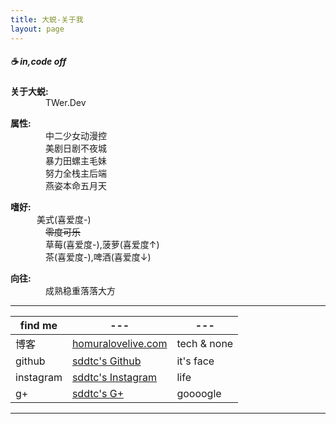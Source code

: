 ```yaml
---
title: 大蜕-关于我
layout: page
---
```


##### ☕️ in,code off

**关于大蜕:**  
&emsp;&emsp;&emsp;&emsp;TWer.Dev   

**属性:**  
&emsp;&emsp;&emsp;&emsp;中二少女动漫控  
&emsp;&emsp;&emsp;&emsp;美剧日剧不夜城  
&emsp;&emsp;&emsp;&emsp;暴力田螺主毛妹  
&emsp;&emsp;&emsp;&emsp;努力全栈主后端  
&emsp;&emsp;&emsp;&emsp;燕姿本命五月天  

**嗜好:**  
&emsp;&emsp;&emsp;美式(喜爱度-)  
&emsp;&emsp;&emsp;&emsp;<del>零度可乐</del>  
&emsp;&emsp;&emsp;&emsp;草莓(喜爱度-),菠萝(喜爱度↑)  
&emsp;&emsp;&emsp;&emsp;茶(喜爱度-),啤酒(喜爱度↓)  

**向往:**  
&emsp;&emsp;&emsp;&emsp;成熟稳重落落大方    
    

* * *

find me  | --- | ---
------------- | ------------- | ------------- 
博客  | [homuralovelive.com](http://homuralovelive.com) | tech & none
github | [sddtc's Github](http://github.com/sddtc) | it's face
instagram | [sddtc's Instagram](https://www.instagram.com/sddtc_ch) | life
g+ | [sddtc's G+](https://plus.google.com/u/0/112768245818888919813) | goooogle

* * *
 
